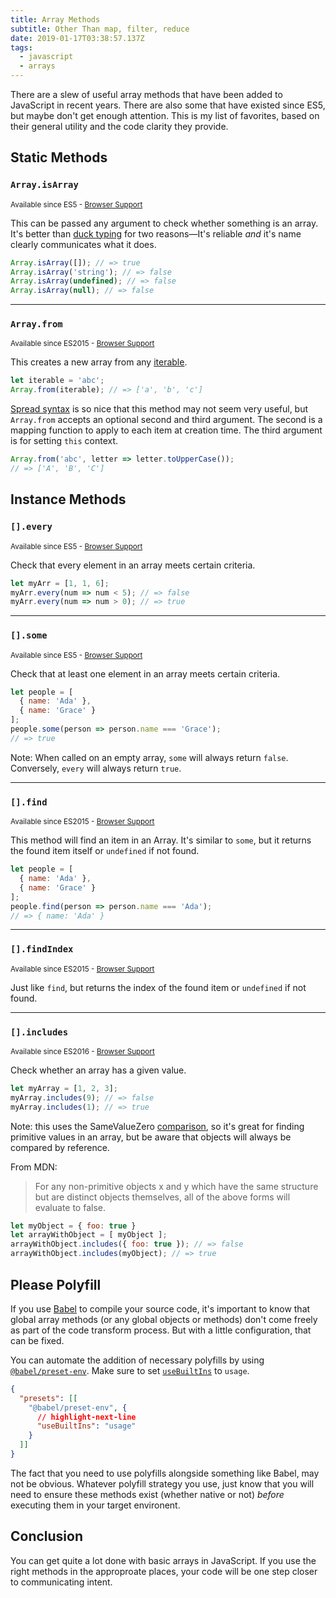 ```yaml
---
title: Array Methods
subtitle: Other Than map, filter, reduce
date: 2019-01-17T03:38:57.137Z
tags:
  - javascript
  - arrays
---
```


There are a slew of useful array methods that have been added to JavaScript in recent years. There are also some that have existed since ES5, but maybe don't get enough attention. This is my list of favorites, based on their general utility and the code clarity they provide.

## Static Methods

### `Array.isArray`
<small>Available since ES5 - [Browser Support](https://developer.mozilla.org/en-US/docs/Web/JavaScript/Reference/Global_Objects/Array/isArray#Browser_compatibility)</small>

This can be passed any argument to check whether something is an array. It's better than [duck typing](https://en.wikipedia.org/wiki/Duck_typing) for two reasons&mdash;It's reliable _and_ it's name clearly communicates what it does.

```js
Array.isArray([]); // => true
Array.isArray('string'); // => false
Array.isArray(undefined); // => false
Array.isArray(null); // => false
```

---

### `Array.from`
<small>Available since ES2015 - [Browser Support](https://developer.mozilla.org/en-US/docs/Web/JavaScript/Reference/Global_Objects/Array/from#Browser_compatibility)</small>

This creates a new array from any [iterable](https://developer.mozilla.org/en-US/docs/Web/JavaScript/Reference/Iteration_protocols#The_iterable_protocol).

```js
let iterable = 'abc';
Array.from(iterable); // => ['a', 'b', 'c']
```

[Spread syntax](https://developer.mozilla.org/en-US/docs/Web/JavaScript/Reference/Operators/Spread_syntax) is so nice that this method may not seem very useful, but `Array.from` accepts an optional second and third argument. The second is a mapping function to apply to each item at creation time. The third argument is for setting `this` context.

```js
Array.from('abc', letter => letter.toUpperCase());
// => ['A', 'B', 'C']
```

## Instance Methods

### `[].every`
<small>Available since ES5 - [Browser Support](https://developer.mozilla.org/en-US/docs/Web/JavaScript/Reference/Global_Objects/Array/every#Browser_compatibility)</small>

Check that every element in an array meets certain criteria.

```js
let myArr = [1, 1, 6];
myArr.every(num => num < 5); // => false
myArr.every(num => num > 0); // => true
```

---

### `[].some`
<small>Available since ES5 - [Browser Support](https://developer.mozilla.org/en-US/docs/Web/JavaScript/Reference/Global_Objects/Array/some#Browser_compatibility)</small>

Check that at least one element in an array meets certain criteria.

```js
let people = [
  { name: 'Ada' },
  { name: 'Grace' }
];
people.some(person => person.name === 'Grace');
// => true
```

Note: When called on an empty array, `some` will always return `false`. Conversely, `every` will always return `true`.

---

### `[].find`
<small>Available since ES2015 - [Browser Support](https://developer.mozilla.org/en-US/docs/Web/JavaScript/Reference/Global_Objects/Array/find#Browser_compatibility)</small>

This method will find an item in an Array. It's similar to `some`, but it returns the found item itself or `undefined` if not found.

```js
let people = [
  { name: 'Ada' },
  { name: 'Grace' }
];
people.find(person => person.name === 'Ada');
// => { name: 'Ada' }
```

---

### `[].findIndex`
<small>Available since ES2015 - [Browser Support](https://developer.mozilla.org/en-US/docs/Web/JavaScript/Reference/Global_Objects/Array/findIndex#Browser_compatibility)</small>

Just like `find`, but returns the index of the found item or `undefined` if not found.

---

### `[].includes`
<small>Available since ES2016 - [Browser Support](https://developer.mozilla.org/en-US/docs/Web/JavaScript/Reference/Global_Objects/Array/includes#Browser_compatibility)</small>

Check whether an array has a given value.

```js
let myArray = [1, 2, 3];
myArray.includes(9); // => false
myArray.includes(1); // => true
```

Note: this uses the SameValueZero [comparison](https://developer.mozilla.org/en-US/docs/Web/JavaScript/Equality_comparisons_and_sameness), so it's great for finding primitive values in an array, but be aware that objects will always be compared by reference.

From MDN:
> For any non-primitive objects x and y which have the same structure but are distinct objects themselves, all of the above forms will evaluate to false.

```js
let myObject = { foo: true }
let arrayWithObject = [ myObject ];
arrayWithObject.includes({ foo: true }); // => false
arrayWithObject.includes(myObject); // => true
```

## Please Polyfill
If you use [Babel](https://babeljs.io/) to compile your source code, it's important to know that global array methods (or any global objects or methods) don't come freely as part of the code transform process. But with a little configuration, that can be fixed.

You can automate the addition of necessary polyfills by using [`@babel/preset-env`](https://babeljs.io/docs/en/babel-preset-env). Make sure to set [`useBuiltIns`](https://babeljs.io/docs/en/babel-preset-env#usebuiltins) to `usage`.

<!-- .babelrc -->
```json
{
  "presets": [[
    "@babel/preset-env", {
      // highlight-next-line
      "useBuiltIns": "usage"
    }
  ]]
}
```

The fact that you need to use polyfills alongside something like Babel, may not be obvious. Whatever polyfill strategy you use, just know that you will need to ensure these methods exist (whether native or not) _before_ executing them in your target environent.

## Conclusion
You can get quite a lot done with basic arrays in JavaScript. If you use the right methods in the approproate places, your code will be one step closer to communicating intent. 
